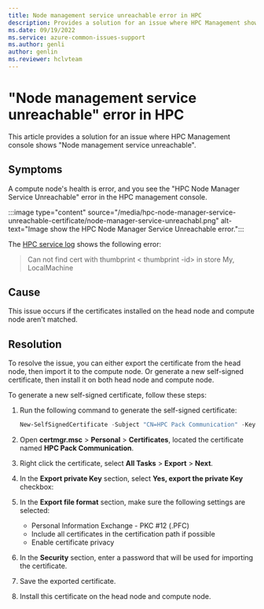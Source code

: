 ```yaml
---
title: Node management service unreachable error in HPC
description: Provides a solution for an issue where HPC Management shows the "Node management service unreachable" error.
ms.date: 09/19/2022
ms.service: azure-common-issues-support
ms.author: genli
author: genlin
ms.reviewer: hclvteam
---
```


# "Node management service unreachable" error in HPC

This article provides a solution for an issue where HPC Management console shows "Node management service unreachable".

## Symptoms

A compute node's health is error, and you see the "HPC Node Manager Service Unreachable" error in the HPC management console.

:::image type="content" source="/media/hpc-node-manager-service-unreachable-certificate/node-manager-service-unreachabl.png" alt-text="Image show the HPC Node Manager Service Unreachable error.":::

The [HPC service log](/powershell/high-performance-computing/using-service-log-files-for-hpc-pack?view=hpc19-ps#BKMK_loc) shows the following error:

> Can not find cert with thumbprint < thumbprint -id> in store My, LocalMachine

## Cause

This issue occurs if the certificates installed on the head node and compute node aren't matched.

## Resolution

To resolve the issue, you can either export the certificate from the head node, then import it to the compute node. Or generate a new self-signed certificate, then install it on both head node and compute node.

To generate a new self-signed certificate, follow these steps:

1. Run the following command to generate the self-signed certificate:

    ```powershell
    New-SelfSignedCertificate -Subject "CN=HPC Pack Communication" -KeySpec KeyExchange -KeyLength 2048 -TextExtension @("2.5.29.37={text}1.3.6.1.5.5.7.3.1,1.3.6.1.5.5.7.3.2") -CertStoreLocation cert:\CurrentUser\My -KeyExportPolicy Exportable -HashAlgorithm SHA256 -Provider "Microsoft Enhanced RSA and AES Cryptographic Provider" -NotAfter (Get-Date).AddYears(5) -NotBefore (Get-Date).AddDays(-1)
    ```
1. Open **certmgr.msc** > **Personal** > **Certificates**, located the certificate named **HPC Pack Communication**.
1. Right click the certificate, select **All Tasks** > **Export** > **Next**.
1. In the **Export private Key** section, select **Yes, export the private Key** checkbox:  
1. In the **Export file format** section, make sure the following settings are selected:
    -  Personal Information Exchange - PKC #12 (.PFC)
    - Include all certificates in the certification path if possible
    - Enable certificate privacy
1. In the **Security** section, enter a password that will be used for importing the certificate.
1. Save the exported certificate.
1. Install this certificate on the head node and compute node.
  


